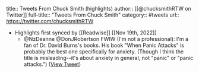 title:: Tweets From Chuck Smith (highlights)
author:: [[@chucksmithRTW on Twitter]]
full-title:: "Tweets From Chuck Smith"
category:: #tweets
url:: https://twitter.com/chucksmithRTW

- Highlights first synced by [[Readwise]] [[Nov 19th, 2022]]
	- @NzDeanne @DonJRobertson FWIW (I'm not a professional): I'm a fan of Dr. David Burns's books. His book "When Panic Attacks" is probably the best one specifically for anxiety. (Though I think the title is misleading--it's about anxiety in general, not "panic" or "panic attacks.") ([View Tweet](https://twitter.com/chucksmithRTW/status/1502401956546945028))